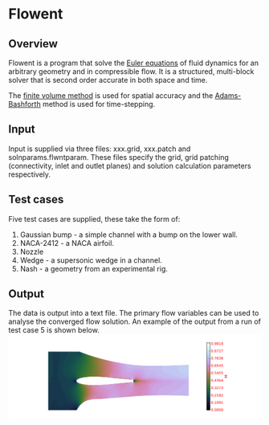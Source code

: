 # Flowent
## Overview
Flowent is a program that solve the [Euler equations](https://en.wikipedia.org/wiki/Euler_equations_(fluid_dynamics)) of fluid dynamics for an arbitrary geometry and in compressible flow. It is a structured, multi-block solver that is second order accurate in both space and time.

The [finite volume method](https://en.wikipedia.org/wiki/Finite_volume_method) is used for spatial accuracy and the [Adams-Bashforth](https://en.wikipedia.org/wiki/Linear_multistep_method#Two-step_Adams%E2%80%93Bashforth) method is used for time-stepping. 

## Input
Input is supplied via three files: xxx.grid, xxx.patch and solnparams.flwntparam. These files specify the grid, grid patching (connectivity, inlet and outlet planes) and solution calculation parameters respectively. 

## Test cases
Five test cases are supplied, these take the form of:
1. Gaussian bump - a simple channel with a bump on the lower wall.
2. NACA-2412 - a NACA airfoil.
3. Nozzle
4. Wedge - a supersonic wedge in a channel.
5. Nash - a geometry from an experimental rig.

## Output
The data is output into a text file. The primary flow variables can be used to analyse the converged flow solution. An example of the output from a run of test case 5 is shown below.
<img src="resources/images/nash.png" width="600">